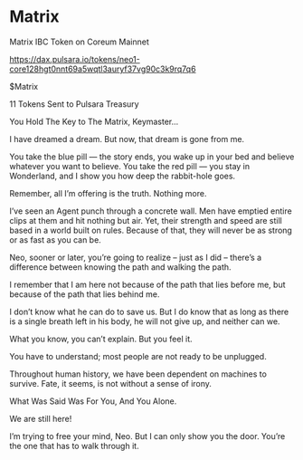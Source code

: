 # Matrix
Matrix IBC Token on Coreum Mainnet 

https://dax.pulsara.io/tokens/neo1-core128hgt0nnt69a5wqtl3auryf37vg90c3k9rq7q6

$Matrix

11 Tokens Sent to Pulsara Treasury

You Hold The Key to The Matrix, Keymaster...

I have dreamed a dream. But now, that dream is gone from me.

You take the blue pill — the story ends, you wake up in your bed and believe whatever you want to believe. You take the red pill — you stay in Wonderland, and I show you how deep the rabbit-hole goes.

Remember, all I’m offering is the truth. Nothing more.

I’ve seen an Agent punch through a concrete wall. Men have emptied entire clips at them and hit nothing but air. Yet, their strength and speed are still based in a world built on rules. Because of that, they will never be as strong or as fast as you can be.

Neo, sooner or later, you’re going to realize – just as I did – there’s a difference between knowing the path and walking the path.

I remember that I am here not because of the path that lies before me, but because of the path that lies behind me.

I don’t know what he can do to save us. But I do know that as long as there is a single breath left in his body, he will not give up, and neither can we.

What you know, you can’t explain. But you feel it.

You have to understand; most people are not ready to be unplugged.

Throughout human history, we have been dependent on machines to survive. Fate, it seems, is not without a sense of irony.

What Was Said Was For You, And You Alone.

We are still here!

I’m trying to free your mind, Neo. But I can only show you the door. You’re the one that has to walk through it.
